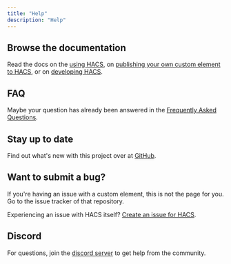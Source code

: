 ```yaml
---
title: "Help"
description: "Help"
---
```


## Browse the documentation

Read the docs on the [using HACS](/docs/use/index.md), on [publishing your own custom element to HACS](/docs/publish/index.md), or on [developing HACS](/docs/contribute/index.md).

## FAQ

Maybe your question has already been answered in the [Frequently Asked Questions](/docs/faq/index.md).

## Stay up to date

Find out what's new with this project over at [GitHub](https://github.com/hacs).

## Want to submit a bug?

If you're having an issue with a custom element, this is not the page for you. Go to the issue tracker of that repository.

Experiencing an issue with HACS itself? [Create an issue for HACS](/docs/help/issues.md).

## Discord

For questions, join the [discord server](https://discord.gg/apgchf8) to get help from the community.
